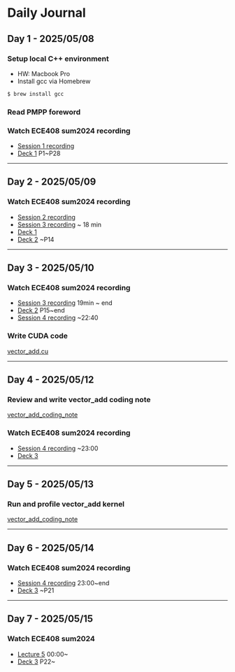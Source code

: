 # Daily Journal

## Day 1 - 2025/05/08

### Setup local C++ environment
- HW: Macbook Pro
- Install gcc via Homebrew
```bash
$ brew install gcc
```

### Read PMPP foreword

### Watch ECE408 sum2024 recording
- [Session 1 recording](https://mediaspace.illinois.edu/media/t/1_wqgd6355)
- [Deck 1](https://lumetta.web.engr.illinois.edu/408-Sum24/slide-copies/ece408-lecture1-introduction-Sum24.pdf) P1~P28

---
## Day 2 - 2025/05/09

### Watch ECE408 sum2024 recording
- [Session 2 recording](https://mediaspace.illinois.edu/media/t/1_psebi1g2)
- [Session 3 recording](https://mediaspace.illinois.edu/media/t/1_joyw26bq) ~ 18 min
- [Deck 1](https://lumetta.web.engr.illinois.edu/408-Sum24/slide-copies/ece408-lecture1-introduction-Sum24.pdf) 
- [Deck 2](https://lumetta.web.engr.illinois.edu/408-Sum24/slide-copies/ece408-lecture2-CUDA-introduction-Sum24.pdf) ~P14

---
## Day 3 - 2025/05/10

### Watch ECE408 sum2024 recording
- [Session 3 recording](https://mediaspace.illinois.edu/media/t/1_joyw26bq) 19min ~ end
- [Deck 2](https://lumetta.web.engr.illinois.edu/408-Sum24/slide-copies/ece408-lecture2-CUDA-introduction-Sum24.pdf) P15~end
- [Session 4 recording](https://mediaspace.illinois.edu/media/t/1_z883mlnv) ~22:40

### Write CUDA code
[vector_add.cu](Day%203/code/vector_add.cu)

---
## Day 4 - 2025/05/12

### Review and write vector_add coding note
[vector_add_coding_note](Day%203%20Day%204%20Day20%5/code/vector_add_coding_note.md)

### Watch ECE408 sum2024 recording
- [Session 4 recording](https://mediaspace.illinois.edu/media/t/1_z883mlnv) ~23:00
- [Deck 3](https://lumetta.web.engr.illinois.edu/408-Sum24/slide-copies/ece408-lecture3-CUDA%20parallelism-model-Sum24.pdf) 

---
## Day 5 - 2025/05/13

### Run and profile vector_add kernel
[vector_add_coding_note](Day%203%20Day%204%20Day20%5/code/vector_add_coding_note.md)

---
## Day 6 - 2025/05/14

### Watch ECE408 sum2024 recording

- [Session 4 recording](https://mediaspace.illinois.edu/media/t/1_z883mlnv) 23:00~end
- [Deck 3](https://lumetta.web.engr.illinois.edu/408-Sum24/slide-copies/ece408-lecture3-CUDA%20parallelism-model-Sum24.pdf) ~P21

---
## Day 7 - 2025/05/15

### Watch ECE408 sum2024
- [Lecture 5](https://mediaspace.illinois.edu/media/t/1_hnt1dqed) 00:00~
- [Deck 3](https://lumetta.web.engr.illinois.edu/408-Sum24/slide-copies/ece408-lecture3-CUDA%20parallelism-model-Sum24.pdf) P22~